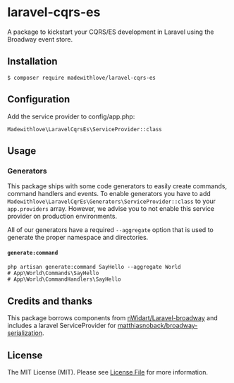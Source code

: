 # laravel-cqrs-es

A package to kickstart your CQRS/ES development in Laravel using the Broadway event store.

## Installation

```
$ composer require madewithlove/laravel-cqrs-es
```

## Configuration

Add the service provider to config/app.php:

```
Madewithlove\LaravelCqrsEs\ServiceProvider::class
```

## Usage

### Generators

This package ships with some code generators to easily create commands, command handlers and events. To enable generators you have to add `Madewithlove\LaravelCqrEs\Generators\ServiceProvider::class`
to your `app.providers` array. However, we advise you to not enable this service provider on production environments.

All of our generators have a required `--aggregate` option that is used to generate the proper namespace and directories.

#### `generate:command`

```bas
php artisan generate:command SayHello --aggregate World
# App\World\Commands\SayHello
# App\World\CommandHandlers\SayHello
```

## Credits and thanks

This package borrows components from [nWidart/Laravel-broadway](https://github.com/nWidart/Laravel-broadway) and includes a laravel ServiceProvider for [matthiasnoback/broadway-serialization](https://github.com/matthiasnoback/broadway-serialization).

## License

The MIT License (MIT). Please see [License File](LICENSE.md) for more information.